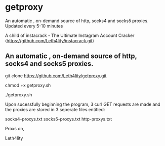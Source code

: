 # getproxy



An automatic , on-demand source of http, socks4 and socks5 proxies.
Updated every 5-10 minutes

A child of instacrack - The Ultimate Instagram Account Cracker (https://github.com/Leth4lity/instacrack.git)


An automatic , on-demand source of http, socks4 and socks5 proxies.
-----------------------------------------------------------------------------------------------------------------------------------------------------

git clone https://github.com/Leth4lity/getproxy.git

chmod +x getproxy.sh

./getproxy.sh 



Upon sucessfully beginning the program, 3 curl GET requests are made and the proxies are stored in 3 seperate files entitled:

socks4-proxys.txt
socks5-proxys.txt
http-proxys.txt



Proxs on,

Leth4lity
